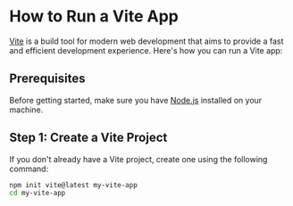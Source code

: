# How to Run a Vite App

[Vite](https://vitejs.dev/) is a build tool for modern web development that aims to provide a fast and efficient development experience. Here's how you can run a Vite app:

## Prerequisites

Before getting started, make sure you have [Node.js](https://nodejs.org/) installed on your machine.

## Step 1: Create a Vite Project

If you don't already have a Vite project, create one using the following command:

```bash
npm init vite@latest my-vite-app
cd my-vite-app
